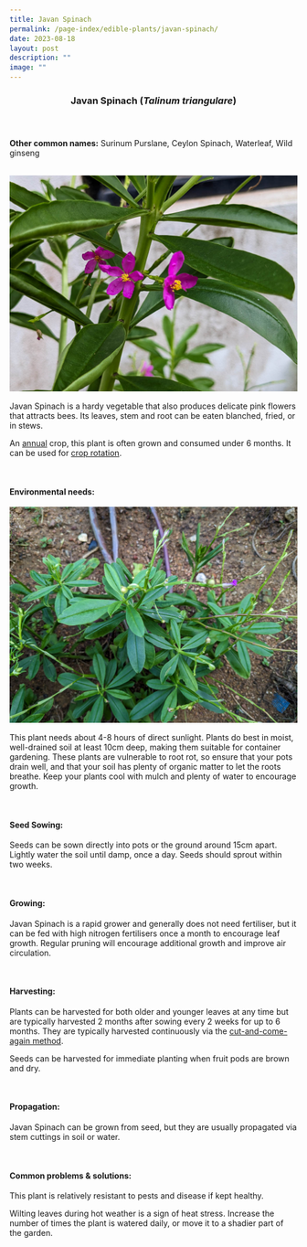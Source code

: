 ```yaml
---
title: Javan Spinach
permalink: /page-index/edible-plants/javan-spinach/
date: 2023-08-18
layout: post
description: ""
image: ""
---
```

<header>
	<h3>Javan Spinach (<em>Talinum triangulare</em>)</h3>
</header>
	
<section>
	<p><strong>Other common names:</strong> Surinum Purslane, Ceylon Spinach, Waterleaf, Wild ginseng</p>
	<br>
</section>

<section>
	<img title="Javan Spinach flowers. Photo by Jacqueline Chua." src="/images/Plants/javanspinach_flowers_jacquelinechua.jpg">
	<p>Javan Spinach is a hardy vegetable that also produces delicate pink flowers that attracts bees. Its leaves, stem and root can be eaten blanched, fried, or in stews.</p>
	<p>An <a href="/learn-more-about-gardening/glossary/#a/">annual</a> crop, this plant is often grown and consumed under 6 months. It can be used for <a href="/page-index/horticulture-techniques/crop-rotation/">crop rotation</a>.</p>       
	<br>
</section>

<section>
	<h4>Environmental needs:</h4>
	<img title="Javan spinach plant. Photo by Jacqueline Chua." src="/images/Plants/javanspinach%20(1)_jacquelinechua.jpg">
	<p>This plant needs about 4-8 hours of direct sunlight. Plants do best in moist, well-drained soil at least 10cm deep, making them suitable for container gardening. These plants are vulnerable to root rot, so ensure that your pots drain well, and that your soil has plenty of organic matter to let the roots breathe. Keep your plants cool with mulch and plenty of water to encourage growth.</p>
	<br>
</section>

<section>
	<h4>Seed Sowing:</h4>
	<p>Seeds can be sown directly into pots or the ground around 15cm apart. Lightly water the soil until damp, once a day. Seeds should sprout within two weeks.</p>
	<br>
</section>

<section>
	<h4>Growing:</h4>
	<p>Javan Spinach is a rapid grower and generally does not need fertiliser, but it can be fed with high nitrogen fertilisers once a month to encourage leaf growth. Regular pruning will encourage additional growth and improve air circulation.</p>
	<br>
</section>

<section>
	<h4>Harvesting:</h4>
	<p>Plants can be harvested for both older and younger leaves at any time but are typically harvested 2 months after sowing every 2 weeks for up to 6 months. They are typically harvested continuously via the <a href="https://staging.dmhtu0pi4p9u7.amplifyapp.com/page-index/horticulture-techniques/cut-and-come-again/">cut-and-come-again method</a>.</p>
	<p>Seeds can be harvested for immediate planting when fruit pods are brown and dry.</p>
	<br>
</section>

<section>
	<h4>Propagation:</h4>
	<p>Javan Spinach can be grown from seed, but they are usually propagated via stem cuttings in soil or water.</p>
	<br>
</section>

<section>
	<h4>Common problems &amp; solutions:</h4>
	<p>This plant is relatively resistant to pests and disease if kept healthy.</p>
	<p>Wilting leaves during hot weather is a sign of heat stress. Increase the number of times the plant is watered daily, or move it to a shadier part of the garden.</p>
	<br>
</section>